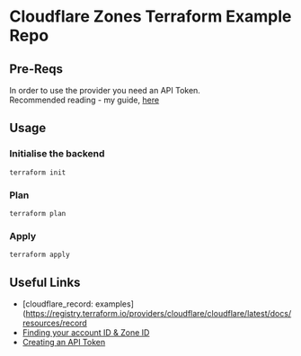 # Cloudflare Zones Terraform Example Repo

## Pre-Reqs
In order to use the provider you need an API Token.  
Recommended reading - my guide, [here](https://docusaurus.boomam.com/docs/terraform/example_cloudflare-zones)

## Usage
### Initialise the backend
```
terraform init
```
### Plan
```
terraform plan
```

### Apply
```
terraform apply
```

## Useful Links
* [cloudflare_record: examples](https://registry.terraform.io/providers/cloudflare/cloudflare/latest/docs/resources/record
* [Finding your account ID & Zone ID](https://developers.cloudflare.com/fundamentals/get-started/basic-tasks/find-account-and-zone-ids/)
* [Creating an API Token](https://developers.cloudflare.com/api/tokens/create/)
